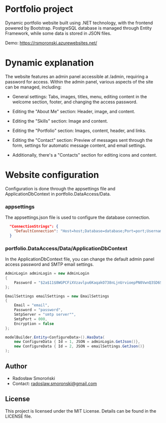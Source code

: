 ﻿# Portfolio project

Dynamic portfolio website built using .NET technology, with the frontend powered by Bootstrap. PostgreSQL database is managed through Entity Framework, while some data is stored in JSON files.

Demo: https://rsmoronski.azurewebsites.net/

# Dynamic explanation
The website features an admin panel accessible at /admin, requiring a password for access. Within the admin panel, various aspects of the site can be managed, including:

- General settings: Tabs, images, titles, menu, editing content in the welcome section, footer, and changing the access password.

- Editing the "About Me" section: Header, image, and content.

- Editing the "Skills" section: Image and content.

- Editing the "Portfolio" section: Images, content, header, and links.

- Editing the "Contact" section: Preview of messages sent through the form, settings for automatic message content, and email settings.
- Additionally, there's a "Contacts" section for editing icons and content.

# Website configuration
Configuration is done through the appsettings file and ApplicationDbContext in portfolio.DataAccess/Data.


### appsettings

The appsettings.json file is used to configure the database connection.

```json
  "ConnectionStrings": {
    "DefaultConnection": "Host=host;Database=database;Port=port;Username=username;Password=password"
  }
```


### portfolio.DataAccess/Data/ApplicationDbContext

In the ApplicationDbContext file, you can change the default admin panel access password and SMTP email settings.

```c#
AdminLogin adminLogin = new AdminLogin
{
    Password = "$2a$11$8WGPCFiXVzavlpu6KaqakO738nLjnUrvioepPN0VwnQ3SD6SZZKUS"
};

EmailSettings emailSettings = new EmailSettings
{
    Email = "email",
    Password = "password",
    SmtpServer = "smtp server"",
    SmtpPort = 000,
    Encryption = false
};

modelBuilder.Entity<ConfigureData>().HasData(
    new ConfigureData { Id = 1, JSON = adminLogin.GetJson()},
    new ConfigureData { Id = 2, JSON = emailSettings.GetJson()}
);
```

## Author

- Radosław Smoroński
- Contact: radoslaw.smoronski@gmail.com

## License

This project is licensed under the MIT License. Details can be found in the LICENSE file.
